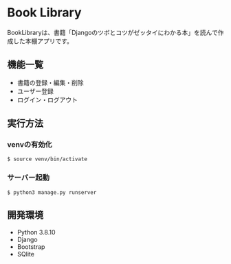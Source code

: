 # Book Library

BookLibraryは、書籍「Djangoのツボとコツがゼッタイにわかる本」を読んで作成した本棚アプリです。

## 機能一覧

- 書籍の登録・編集・削除
- ユーザー登録
- ログイン・ログアウト

## 実行方法

### venvの有効化
`$ source venv/bin/activate`

### サーバー起動
`$ python3 manage.py runserver`

## 開発環境
- Python 3.8.10
- Django
- Bootstrap
- SQlite